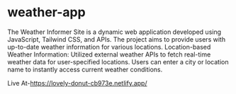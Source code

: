 # weather-app
                                                                                                                   
The Weather Informer Site is a dynamic web application developed
using JavaScript, Tailwind CSS, and APIs. The project aims to provide
users with up-to-date weather information for various locations. Location-based Weather Information: Utilized external weather APIs
to fetch real-time weather data for user-specified locations. Users
can enter a city or location name to instantly access current weather
conditions.

Live At-https://lovely-donut-cb973e.netlify.app/
